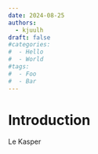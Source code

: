 ```yaml
---
date: 2024-08-25
authors:
  - kjuulh 
draft: false
#categories:
#  - Hello
#  - World
#tags:
#  - Foo
#  - Bar
---
```


# Introduction

Le Kasper

